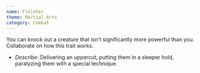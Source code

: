 ```yaml
---
name: Finisher
theme: Martial Arts
category: Combat
---
```


You can knock out a creature that isn't significantly more powerful than you. Collaborate on how this trait works.

* *Describe*: Delivering an uppercut, putting them in a sleeper hold, paralyzing them with a special technique.